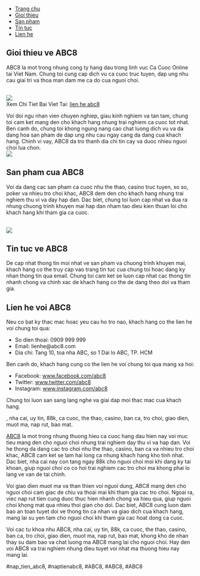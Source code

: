 <nav>
<ul>
<li><a href="#">Trang chu</a></li>
<li><a href="#">Gioi thieu</a></li>
<li><a href="#">San pham</a></li>
<li><a href="#">Tin tuc</a></li>
<li><a href="#">Lien he</a></li>
</ul>
</nav><main>
<section>
<h2>Gioi thieu ve ABC8</h2>
<p>ABC8 la mot trong nhung cong ty hang dau trong linh vuc Ca Cuoc Online tai Viet Nam. Chung toi cung cap dich vu ca cuoc truc tuyen, dap ung nhu cau giai tri va thoa man dam me ca do cua nguoi choi.</p><br><img src="https://abc81.net/wp-content/uploads/2025/04/Tong-dai-hotline-–-Ho-tro-nhanh-chong-247.png"></br>
Xem Chi Tiet Bai Viet Tai: <a href="https://abc81.net/lien-he-abc8/">lien he abc8</a>
<p>Voi doi ngu nhan vien chuyen nghiep, giau kinh nghiem va tan tam, chung toi cam ket mang den cho khach hang nhung trai nghiem ca cuoc tot nhat. Ben canh do, chung toi khong ngung nang cao chat luong dich vu va da dang hoa san pham de dap ung nhu cau ngay cang da dang cua khach hang. Chinh vi vay, ABC8 da tro thanh dia chi tin cay va duoc nhieu nguoi choi lua chon.<br><img src="https://abc81.net/wp-content/uploads/2025/04/Gui-email-–-Phu-hop-cho-cac-van-de-khong-qua-cap-bach.png"></br>
</section>
<section>
<h2>San pham cua ABC8</h2>
<p>Voi da dang cac san pham ca cuoc nhu the thao, casino truc tuyen, xo so, poker va nhieu tro choi khac, ABC8 dem den cho khach hang nhung trai nghiem thu vi va day hap dan. Dac biet, chung toi luon cap nhat va dua ra nhung chuong trinh khuyen mai hap dan nham tao dieu kien thuan loi cho khach hang khi tham gia ca cuoc.</p><br><img src="https://abc81.net/wp-content/uploads/2025/04/Gui-email-–-Phu-hop-cho-cac-van-de-khong-qua-cap-bach.png"></br>
</section>
<section>
<h2>Tin tuc ve ABC8</h2>
<p>De cap nhat thong tin moi nhat ve san pham va chuong trinh khuyen mai, khach hang co the truy cap vao trang tin tuc cua chung toi hoac dang ky nhan thong tin qua email. Chung toi cam ket se luon cap nhat cac thong tin nhanh chong va chinh xac de khach hang co the de dang theo doi va tham gia.
</section>
<section>
<h2>Lien he voi ABC8</h2>
<p>Neu co bat ky thac mac hoac yeu cau ho tro nao, khach hang co the lien he voi chung toi qua:</p>
<ul>
<li>So dien thoai: 0909 999 999</li>
<li>Email: lienhe@abc8.com</li>
<li>Dia chi: Tang 10, toa nha ABC, so 1 Dai lo ABC, TP. HCM</li>
</ul>
<p>Ben canh do, khach hang cung co the lien he voi chung toi qua mang xa hoi:
<ul>
<li>Facebook: <a href="#">www.facebook.com/abc8</a></li>
<li>Twitter: <a href="#">www.twitter.com/abc8</a></li>
<li>Instagram: <a href="#">www.instagram.com/abc8</a></li>
</ul>
<p>Chung toi luon san sang lang nghe va giai dap moi thac mac cua khach hang.</p>
</section>
</main><p>, nha cai, uy tin, 88k, ca cuoc, the thao, casino, ban ca, tro choi, giao dien, muot ma, nap rut, bao mat.

<a href="https://abc81.net/">ABC8</a> la mot trong nhung thuong hieu ca cuoc hang dau hien nay voi muc tieu mang den cho nguoi choi nhung trai nghiem day thu vi va hap dan. Voi he thong da dang cac tro choi nhu the thao, casino, ban ca va nhieu tro choi khac, ABC8 cam ket se lam hai long ca nhung khach hang kho tinh nhat. Dac biet, nha cai nay con tang ngay 88k cho nguoi choi moi khi dang ky tai khoan, giup nguoi choi co co hoi trai nghiem cac tro choi ma khong phai lo lang ve van de tai chinh.

Voi giao dien muot ma va than thien voi nguoi dung, ABC8 mang den cho nguoi choi cam giac de chiu va thoai mai khi tham gia cac tro choi. Ngoai ra, viec nap rut tien cung duoc thuc hien nhanh chong va hieu qua, giup nguoi choi khong mat qua nhieu thoi gian cho doi. Dac biet, ABC8 cung luon dam bao an toan tuyet doi ve thong tin ca nhan va giao dich cua khach hang, mang lai su yen tam cho nguoi choi khi tham gia cac hoat dong ca cuoc.

Voi cac tu khoa nhu ABC8, nha cai, uy tin, 88k, ca cuoc, the thao, casino, ban ca, tro choi, giao dien, muot ma, nap rut, bao mat, khong kho de nhan thay su dam bao va chat luong ma ABC8 mang lai cho nguoi choi. Hay den voi ABC8 va trai nghiem nhung dieu tuyet voi nhat ma thuong hieu nay mang lai.</p>
#nap_tien_abc8, #naptienabc8, #ABC8, #ABC8, #ABC8
